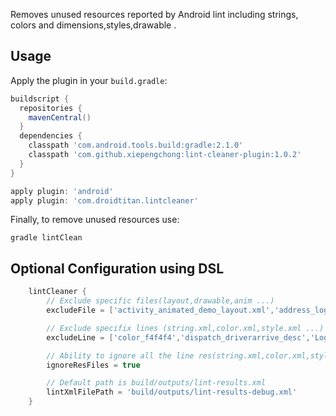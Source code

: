 Removes unused resources reported by Android lint including strings, colors and dimensions,styles,drawable .

## Usage

Apply the plugin in your `build.gradle`:

```groovy
buildscript {
  repositories {
    mavenCentral()
  }
  dependencies {
    classpath 'com.android.tools.build:gradle:2.1.0' 
    classpath 'com.github.xiepengchong:lint-cleaner-plugin:1.0.2'
  }
}

apply plugin: 'android'
apply plugin: 'com.droidtitan.lintcleaner'
```


Finally, to remove unused resources use: 
     
    gradle lintClean

## Optional Configuration using DSL

```groovy
    lintCleaner {
        // Exclude specific files(layout,drawable,anim ...)
        excludeFile = ['activity_animated_demo_layout.xml','address_logo.png']

        // Exclude specifix lines (string.xml,color.xml,style.xml ...)
        excludeLine = ['color_f4f4f4','dispatch_driverarrive_desc','LoginCommitLayout']

        // Ability to ignore all the line res(string.xml,color.xml,style.xml ...). False by default.
        ignoreResFiles = true

        // Default path is build/outputs/lint-results.xml
        lintXmlFilePath = 'build/outputs/lint-results-debug.xml'
    }
```
